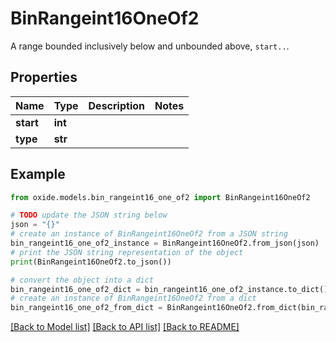 # BinRangeint16OneOf2

A range bounded inclusively below and unbounded above, `start..`.

## Properties

Name | Type | Description | Notes
------------ | ------------- | ------------- | -------------
**start** | **int** |  | 
**type** | **str** |  | 

## Example

```python
from oxide.models.bin_rangeint16_one_of2 import BinRangeint16OneOf2

# TODO update the JSON string below
json = "{}"
# create an instance of BinRangeint16OneOf2 from a JSON string
bin_rangeint16_one_of2_instance = BinRangeint16OneOf2.from_json(json)
# print the JSON string representation of the object
print(BinRangeint16OneOf2.to_json())

# convert the object into a dict
bin_rangeint16_one_of2_dict = bin_rangeint16_one_of2_instance.to_dict()
# create an instance of BinRangeint16OneOf2 from a dict
bin_rangeint16_one_of2_from_dict = BinRangeint16OneOf2.from_dict(bin_rangeint16_one_of2_dict)
```
[[Back to Model list]](../README.md#documentation-for-models) [[Back to API list]](../README.md#documentation-for-api-endpoints) [[Back to README]](../README.md)


